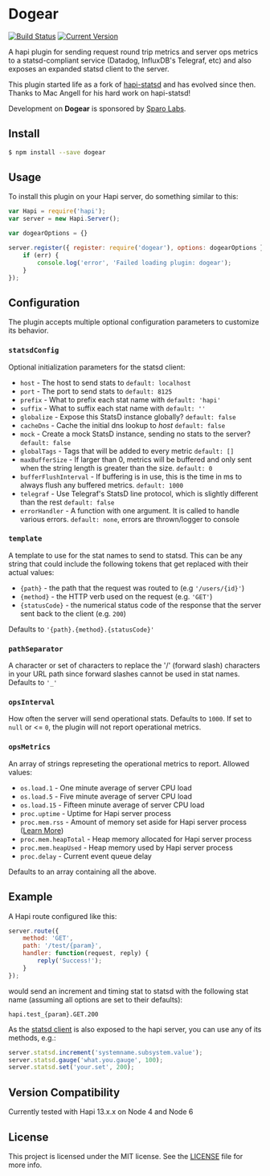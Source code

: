 # Dogear

[![Build Status](https://travis-ci.org/zefferus/dogear.svg?branch=master)](https://travis-ci.org/zefferus/dogear)
[![Current Version](https://npmjs.com/package/dogear)](https://img.shields.io/npm/v/dogear.svg)

A hapi plugin for sending request round trip metrics and server ops metrics to a statsd-compliant service (Datadog, InfluxDB's Telegraf, etc) and also exposes an expanded statsd client to the server.

This plugin started life as a fork of [hapi-statsd](http://npmjs.com/package/hapi-statsd) and has evolved since then. Thanks to Mac Angell for his hard work on hapi-statsd!

Development on **Dogear** is sponsored by [Sparo Labs](http://www.sparolabs.com/).

## Install

```bash
$ npm install --save dogear
```

## Usage

To install this plugin on your Hapi server, do something similar to this:

```js
var Hapi = require('hapi');
var server = new Hapi.Server();

var dogearOptions = {}

server.register({ register: require('dogear'), options: dogearOptions }, function (err) {
	if (err) {
		console.log('error', 'Failed loading plugin: dogear');
	}
});
```

## Configuration

The plugin accepts multiple optional configuration parameters to customize its behavior.

### `statsdConfig`

Optional initialization parameters for the statsd client:

- `host` - The host to send stats to `default: localhost`
- `port` - The port to send stats to `default: 8125`
- `prefix` - What to prefix each stat name with `default: 'hapi'`
- `suffix` - What to suffix each stat name with `default: ''`
- `globalize` - Expose this StatsD instance globally? `default: false`
- `cacheDns` - Cache the initial dns lookup to *host* `default: false`
- `mock` - Create a mock StatsD instance, sending no stats to the server? `default: false`
- `globalTags` - Tags that will be added to every metric `default: []`
- `maxBufferSize` - If larger than 0,  metrics will be buffered and only sent when the string length is greater than the size. `default: 0`
- `bufferFlushInterval` - If buffering is in use, this is the time in ms to always flush any buffered metrics. `default: 1000`
- `telegraf` - Use Telegraf's StatsD line protocol, which is slightly different than the rest `default: false`
- `errorHandler` - A function with one argument. It is called to handle various errors. `default: none`, errors are thrown/logger to console

### `template`

A template to use for the stat names to send to statsd. This can be any string that could include the following tokens that get replaced with their actual values:

- `{path}` - the path that the request was routed to (e.g `'/users/{id}'`)
- `{method}` - the HTTP verb used on the request (e.g. `'GET'`)
- `{statusCode}` - the numerical status code of the response that the server sent back to the client (e.g. `200`)

Defaults to `'{path}.{method}.{statusCode}'`

### `pathSeparator`

A character or set of characters to replace the '/' (forward slash) characters in your URL path since forward slashes cannot be used in stat names. Defaults to `'_'`

### `opsInterval`

How often the server will send operational stats. Defaults to `1000`. If set to `null` or <= `0`, the plugin will not report operational metrics.

### `opsMetrics`

An array of strings represeting the operational metrics to report. Allowed values:

- `os.load.1` - One minute average of server CPU load
- `os.load.5` - Five minute average of server CPU load
- `os.load.15` - Fifteen minute average of server CPU load
- `proc.uptime` - Uptime for Hapi server process
- `proc.mem.rss` - Amount of memory set aside for Hapi server process ([Learn More](http://stackoverflow.com/questions/12023359/what-do-the-return-values-of-node-js-process-memoryusage-stand-for))
- `proc.mem.heapTotal` - Heap memory allocated for Hapi server process
- `proc.mem.heapUsed` - Heap memory used by Hapi server process
- `proc.delay` - Current event queue delay

Defaults to an array containing all the above.


## Example

A Hapi route configured like this:

```js
server.route({
	method: 'GET',
	path: '/test/{param}',
	handler: function(request, reply) {
		reply('Success!');
	}
});
```

would send an increment and timing stat to statsd with the following stat name (assuming all options are set to their defaults):

	hapi.test_{param}.GET.200

As the [statsd client](https://npmjs.com/package/hot-shots) is also exposed to the hapi server, you can use any of its methods, e.g.:

```js
server.statsd.increment('systemname.subsystem.value');
server.statsd.gauge('what.you.gauge', 100);
server.statsd.set('your.set', 200);
```

## Version Compatibility

Currently tested with Hapi 13.x.x on Node 4 and Node 6

## License

This project is licensed under the MIT license. See the [LICENSE](LICENSE) file for more info.

